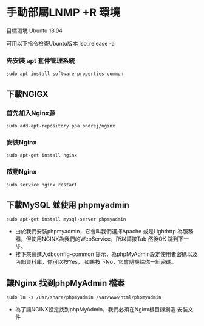 # 手動部屬LNMP +R 環境

目標環境 Ubuntu 18.04

可用以下指令檢查Ubuntu版本
lsb_release -a

### 先安裝 apt 套件管理系統

    sudo apt install software-properties-common

## 下載NGIGX

### 首先加入Nginx源

    sudo add-apt-repository ppa:ondrej/nginx 

### 安裝Nginx

    sudo apt-get install nginx 
    
### 啟動Nginx    

    sudo service nginx restart
    
## 下載MySQL 並使用 phpmyadmin

    sudo apt-get install mysql-server phpmyadmin

- 由於我們安裝phpmyadmin，它會叫我們選擇Apache 或是Lighthttp 為服務器，但使用NGINX為我們的WebService，所以請按Tab 然後OK 跳到下一步。
- 接下來會進入dbconfig-common 提示，為phpMyAdmin設定使用者密碼以及內部資料庫，你可以按Yes， 如果按下No，它會隨機給你一組密碼。

## 讓Nginx 找到phpMyAdmin 檔案
    sudo ln -s /usr/share/phpmyadmin /var/www/html/phpmyadmin

- 為了讓NGINX設定找到phpMyAdmin，我們必須在Nginx根目錄創造 安裝文件

